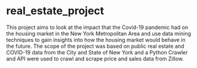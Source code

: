# real_estate_project
This project aims to look at the impact that the Covid-19 pandemic had on the housing market in the New York Metropolitan Area and use data mining techniques to gain insights into how the housing market would behave in the future. The scope of the project was based on public real estate and COVID-19 data from the City and State of New York and a Python Crawler and API were used to crawl and scrape price and sales data from Zillow. 
